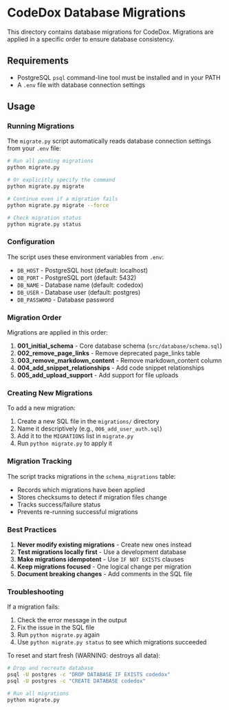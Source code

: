 # CodeDox Database Migrations

This directory contains database migrations for CodeDox. Migrations are applied in a specific order to ensure database consistency.

## Requirements

- PostgreSQL `psql` command-line tool must be installed and in your PATH
- A `.env` file with database connection settings

## Usage

### Running Migrations

The `migrate.py` script automatically reads database connection settings from your `.env` file:

```bash
# Run all pending migrations
python migrate.py

# Or explicitly specify the command
python migrate.py migrate

# Continue even if a migration fails
python migrate.py migrate --force

# Check migration status
python migrate.py status
```

### Configuration

The script uses these environment variables from `.env`:
- `DB_HOST` - PostgreSQL host (default: localhost)
- `DB_PORT` - PostgreSQL port (default: 5432)
- `DB_NAME` - Database name (default: codedox)
- `DB_USER` - Database user (default: postgres)
- `DB_PASSWORD` - Database password

### Migration Order

Migrations are applied in this order:

1. **001_initial_schema** - Core database schema (`src/database/schema.sql`)
2. **002_remove_page_links** - Remove deprecated page_links table
3. **003_remove_markdown_content** - Remove markdown_content column
4. **004_add_snippet_relationships** - Add code snippet relationships
5. **005_add_upload_support** - Add support for file uploads

### Creating New Migrations

To add a new migration:

1. Create a new SQL file in the `migrations/` directory
2. Name it descriptively (e.g., `006_add_user_auth.sql`)
3. Add it to the `MIGRATIONS` list in `migrate.py`
4. Run `python migrate.py` to apply it

### Migration Tracking

The script tracks migrations in the `schema_migrations` table:
- Records which migrations have been applied
- Stores checksums to detect if migration files change
- Tracks success/failure status
- Prevents re-running successful migrations

### Best Practices

1. **Never modify existing migrations** - Create new ones instead
2. **Test migrations locally first** - Use a development database
3. **Make migrations idempotent** - Use `IF NOT EXISTS` clauses
4. **Keep migrations focused** - One logical change per migration
5. **Document breaking changes** - Add comments in the SQL file

### Troubleshooting

If a migration fails:

1. Check the error message in the output
2. Fix the issue in the SQL file
3. Run `python migrate.py` again
4. Use `python migrate.py status` to see which migrations succeeded

To reset and start fresh (WARNING: destroys all data):

```bash
# Drop and recreate database
psql -U postgres -c "DROP DATABASE IF EXISTS codedox"
psql -U postgres -c "CREATE DATABASE codedox"

# Run all migrations
python migrate.py
```